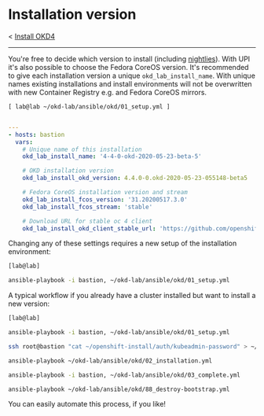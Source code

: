 # Installation version

< [Install OKD4](03_install_okd.md)

* * *

You're free to decide which version to install (including [nightlies](https://origin-release.svc.ci.openshift.org/)). With UPI it's also possible to choose the Fedora CoreOS version. It's recommended to give each installation version a unique `okd_lab_install_name`. With unique names existing installations and install environments will not be overwritten with new Container Registry e.g. and Fedora CoreOS mirrors.

`[ lab@lab ~/okd-lab/ansible/okd/01_setup.yml ]`

```yaml

---
- hosts: bastion
  vars:
    # Unique name of this installation
    okd_lab_install_name: '4-4-0-okd-2020-05-23-beta-5'

    # OKD installation version
    okd_lab_install_okd_version: 4.4.0-0.okd-2020-05-23-055148-beta5

    # Fedora CoreOS installation version and stream
    okd_lab_install_fcos_version: '31.20200517.3.0'
    okd_lab_install_fcos_stream: 'stable'

    # Download URL for stable oc 4 client
    okd_lab_install_okd_client_stable_url: 'https://github.com/openshift/okd/releases/download/4.4.0-0.okd-2020-05-23-055148-beta5/openshift-client-linux-4.4.0-0.okd-2020-05-23-055148-beta5.tar.gz'  

```

Changing any of these settings requires a new setup of the installation environment:

```bash
[lab@lab]

ansible-playbook -i bastion, ~/okd-lab/ansible/okd/01_setup.yml

```

A typical workflow if you already have a cluster installed but want to install a new version:

```bash
[lab@lab]

ansible-playbook -i bastion, ~/okd-lab/ansible/okd/01_setup.yml

ssh root@bastion "cat ~/openshift-install/auth/kubeadmin-password" > ~/okd-lab/.secrets/kubeadmin

ansible-playbook ~/okd-lab/ansible/okd/02_installation.yml

ansible-playbook -i bastion, ~/okd-lab/ansible/okd/03_complete.yml

ansible-playbook ~/okd-lab/ansible/okd/88_destroy-bootstrap.yml

```

You can easily automate this process, if you like!
